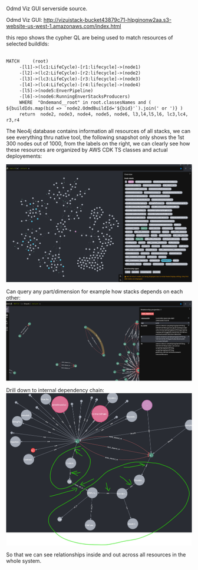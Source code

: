 Odmd Viz GUI serverside source.

Odmd Viz GUI: http://vizuistack-bucket43879c71-hlpginonw2aa.s3-website-us-west-1.amazonaws.com/index.html


this repo shows the cypher QL are being used to match resources of selected buildIds:

```

MATCH     (root)
     -[l1]->(lc1:LifeCycle)-[r1:lifecycle]->(node1)
     -[l2]->(lc2:LifeCycle)-[r2:lifecycle]->(node2)
     -[l3]->(lc3:LifeCycle)-[r3:lifecycle]->(node3)
     -[l4]->(lc4:LifeCycle)-[r4:lifecycle]->(node4)
     -[l5]->(node5:EnverPipeline)
     -[l6]->(node6:RunningEnverStacksProducers)
     WHERE  "Ondemand__root" in root.classesNames and ( ${buildIds.map(bid => `node2.OdmdBuildId='${bid}'`).join(' or ')} )
     return  node2, node3, node4, node5, node6, l3,l4,l5,l6, lc3,lc4, r3,r4
```

The Neo4j  database contains information all resources of all stacks, we can see everything thru native tool, the following snapshot only shows the 1st 300 nodes out of 1000, from the labels on the right, we can clearly see how these resources are organized by AWS CDK TS classes and actual deployements:

![img.png](img.png)


Can query any part/dimension for example how stacks depends on each other: 
![img_1.png](img_1.png)

Drill down to internal dependency chain:
![img_2.png](img_2.png)

So that we can see relationships inside and out across all resources in the whole system.